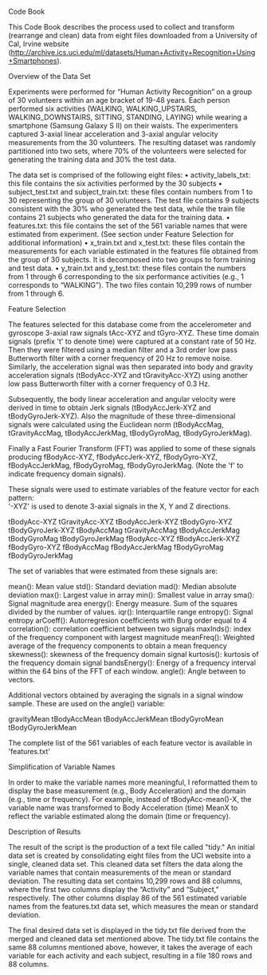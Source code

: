 Code Book

This Code Book describes the process used to collect and transform (rearrange and clean) data from eight files downloaded from a University of Cal, Irvine website (http://archive.ics.uci.edu/ml/datasets/Human+Activity+Recognition+Using+Smartphones). 

Overview of the Data Set

Experiments were performed for “Human Activity Recognition” on a group of 30 volunteers within an age bracket of 19-48 years. Each person performed six activities (WALKING, WALKING_UPSTAIRS, WALKING_DOWNSTAIRS, SITTING, STANDING, LAYING) while wearing a smartphone (Samsung Galaxy S II) on their waists. The experimenters captured 3-axial linear acceleration and 3-axial angular velocity measurements from the 30 volunteers. The resulting dataset was randomly partitioned into two sets, where 70% of the volunteers were selected for generating the training data and 30% the test data. 

The data set is comprised of the following eight files:
• activity_labels_txt: this file contains the six activities performed by the 30 subjects
• subject_test.txt and subject_train.txt: these files contain numbers from 1 to 30 representing the group of 30 volunteers. The test file contains 9    subjects consistent with the 30% who generated the test data, while the train file contains 21 subjects who generated the data for the training data.
• features.txt: this file contains the set of the 561 variable names that were estimated from experiment. (See section under Feature Selection for   additional information)
• x_train.txt and x_test.txt: these files contain the measurements for each variable estimated in the features file obtained from the group of 30   subjects. It is decomposed into two groups to form training and test data.
• y_train.txt and y_test.txt: these files contain the numbers from 1 through 6 corresponding to the six performance activities (e.g., 1 corresponds to   “WALKING”).  The two files contain 10,299 rows of number from 1 through 6.

Feature Selection 

The features selected for this database come from the accelerometer and gyroscope 3-axial raw signals tAcc-XYZ and tGyro-XYZ. These time domain signals (prefix 't' to denote time) were captured at a constant rate of 50 Hz. Then they were filtered using a median filter and a 3rd order low pass Butterworth filter with a corner frequency of 20 Hz to remove noise. Similarly, the acceleration signal was then separated into body and gravity acceleration signals (tBodyAcc-XYZ and tGravityAcc-XYZ) using another low pass Butterworth filter with a corner frequency of 0.3 Hz. 

Subsequently, the body linear acceleration and angular velocity were derived in time to obtain Jerk signals (tBodyAccJerk-XYZ and tBodyGyroJerk-XYZ). Also the magnitude of these three-dimensional signals were calculated using the Euclidean norm (tBodyAccMag, tGravityAccMag, tBodyAccJerkMag, tBodyGyroMag, tBodyGyroJerkMag). 

Finally a Fast Fourier Transform (FFT) was applied to some of these signals producing fBodyAcc-XYZ, fBodyAccJerk-XYZ, fBodyGyro-XYZ, fBodyAccJerkMag, fBodyGyroMag, fBodyGyroJerkMag. (Note the 'f' to indicate frequency domain signals). 

These signals were used to estimate variables of the feature vector for each pattern:  
'-XYZ' is used to denote 3-axial signals in the X, Y and Z directions.

tBodyAcc-XYZ
tGravityAcc-XYZ
tBodyAccJerk-XYZ
tBodyGyro-XYZ
tBodyGyroJerk-XYZ
tBodyAccMag
tGravityAccMag
tBodyAccJerkMag
tBodyGyroMag
tBodyGyroJerkMag
fBodyAcc-XYZ
fBodyAccJerk-XYZ
fBodyGyro-XYZ
fBodyAccMag
fBodyAccJerkMag
fBodyGyroMag
fBodyGyroJerkMag

The set of variables that were estimated from these signals are: 

mean(): Mean value
std(): Standard deviation
mad(): Median absolute deviation 
max(): Largest value in array
min(): Smallest value in array
sma(): Signal magnitude area
energy(): Energy measure. Sum of the squares divided by the number of values. 
iqr(): Interquartile range 
entropy(): Signal entropy
arCoeff(): Autorregresion coefficients with Burg order equal to 4
correlation(): correlation coefficient between two signals
maxInds(): index of the frequency component with largest magnitude
meanFreq(): Weighted average of the frequency components to obtain a mean frequency
skewness(): skewness of the frequency domain signal 
kurtosis(): kurtosis of the frequency domain signal 
bandsEnergy(): Energy of a frequency interval within the 64 bins of the FFT of each window.
angle(): Angle between to vectors.

Additional vectors obtained by averaging the signals in a signal window sample. These are used on the angle() variable:

gravityMean
tBodyAccMean
tBodyAccJerkMean
tBodyGyroMean
tBodyGyroJerkMean

The complete list of the 561 variables of each feature vector is available in 'features.txt'

Simplification of Variable Names

In order to make the variable names more meaningful, I reformatted them to display the base measurement (e.g., Body Acceleration) and the domain (e.g., time or frequency). For example, instead of  tBodyAcc-mean()-X, the variable name was transformed to Body Acceleration (time) MeanX to reflect the variable estimated along the domain (time or frequency).

Description of Results

The result of the script is the production of a text file called "tidy." An initial data set is created by consolidating eight files from the UCI website into a single, cleaned data set. This cleaned data set filters the data along the variable names that contain measurements of the mean or standard deviation.  The resulting data set contains 10,299 rows and 88 columns, where the first two columns display the “Activity” and “Subject,” respectively. The other columns display 86 of the 561 estimated variable names from the features.txt data set, which measures the mean or standard deviation.

The final desired data set is displayed in the tidy.txt file derived from the merged and cleaned data set mentioned above. The tidy.txt file contains the same 88 columns mentioned above, however, it takes the average of each variable for each activity and each subject, resulting in a file 180 rows and 88 columns.

